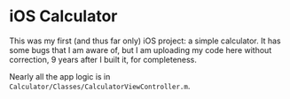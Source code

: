 # iOS Calculator

This was my first (and thus far only) iOS project: a simple calculator. It has some bugs that I am aware of, but I am uploading my code here without correction, 9 years after I built it, for completeness.

Nearly all the app logic is in `Calculator/Classes/CalculatorViewController.m`.
